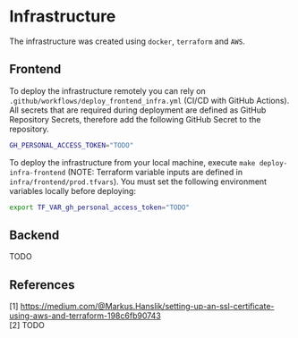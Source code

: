 # Infrastructure

The infrastructure was created using `docker`, `terraform` and `AWS`.

## Frontend

To deploy the infrastructure remotely you can rely on `.github/workflows/deploy_frontend_infra.yml` (CI/CD with GitHub Actions). All secrets that are required during deployment are defined as GitHub Repository Secrets, therefore add the following GitHub Secret to the repository.

```bash
GH_PERSONAL_ACCESS_TOKEN="TODO"
```

To deploy the infrastructure from your local machine, execute `make deploy-infra-frontend` (NOTE: Terraform variable inputs are defined in `infra/frontend/prod.tfvars`). You must set the following environment variables locally before deploying:

```bash
export TF_VAR_gh_personal_access_token="TODO"
```

## Backend

TODO

## References

[1] https://medium.com/@Markus.Hanslik/setting-up-an-ssl-certificate-using-aws-and-terraform-198c6fb90743 \
[2] TODO
